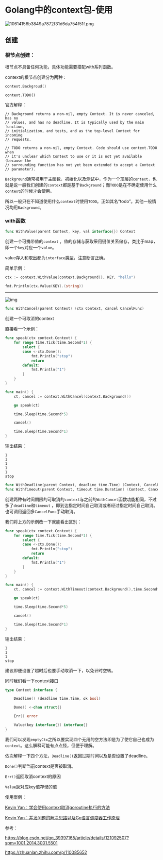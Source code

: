 # Golang中的context包-使用

![10614156b3849a7872f31d6da754f51f.png](https://img-blog.csdnimg.cn/img_convert/10614156b3849a7872f31d6da754f51f.png)



## 创建

### 根节点创建：

根节点不具备任何功能，具体功能需要搭配with系列函数。

context的根节点创建分为两种：

```go
context.Backgroud()
```

```
context.TODO()
```

官方解释：

```
// Background returns a non-nil, empty Context. It is never canceled, has no
// values, and has no deadline. It is typically used by the main function,
// initialization, and tests, and as the top-level Context for incoming
// requests.

// TODO returns a non-nil, empty Context. Code should use context.TODO when
// it's unclear which Context to use or it is not yet available (because the
// surrounding function has not yet been extended to accept a Context
// parameter).
```

`Background`通常被用于主函数、初始化以及测试中，作为一个顶层的`context`，也就是说一般我们创建的`context`都是基于`Background`；而`TODO`是在不确定使用什么`context`的时候才会使用。

所以一般只在不知道使用什么`context`时使用`TODO`。正如其名“todo”。其他一般情况均用`Background`。

### with函数

```go
func WithValue(parent Context, key, val interface{}) Context
```

创建一个可携带值的`context`	，值的存储与获取采用键值关系储存，类比于map，即一个`key`对应一个`value`。

value存入和取出都为`interface`类型，注意断言正确。

简单示例：

```go
ctx := context.WithValue(context.Background(), KEY, "hello")

fmt.Println(ctx.Value(KEY).(string))
```

------

![img](https://pic3.zhimg.com/80/v2-dcdc25c62efcb902015058e1bebb8cde_1440w.jpg)

```go
func WithCancel(parent Context) (ctx Context, cancel CancelFunc)
```

创建一个可取消的context

直接看一个示例：

```go
func speak(ctx context.Context) {
	for range time.Tick(time.Second*1) {
		select {
		case <-ctx.Done():
			fmt.Println("stop")
			return
		default:
			fmt.Println("1")
		}
	}
}

func main() {
	ct, cancel := context.WithCancel(context.Background())

	go speak(ct)

	time.Sleep(time.Second*5)

	cancel()

	time.Sleep(time.Second*1)
}
```

输出结果：

```
1
1
1
1
1
stop
```



```go
func WithDeadline(parent Context, deadline time.Time) (Context, CancelFunc)
func WithTimeout(parent Context, timeout time.Duration) (Context, CancelFunc)
```

创建两种有时间期限的可取消的`context`与之前的`WithCancel`函数功能相同，不过多了`deadline`和`timeout`	，即到达指定时间自己取消或者经过指定时间自己取消。也可调用返回多`CancelFunc`手动取消。

我们将上方的示例改一下就能看出区别：

```go
func speak(ctx context.Context) {
	for range time.Tick(time.Second*1) {
		select {
		case <-ctx.Done():
			fmt.Println("stop")
			return
		default:
			fmt.Println("1")
		}
	}
}

func main() {
	ct, cancel := context.WithTimeout(context.Background(),time.Second*3)

	go speak(ct)

	time.Sleep(time.Second*5)

	cancel()

	time.Sleep(time.Second*1)
}
```

输出结果：

```
1
1
1
stop
```

建议即便设置了超时后也要手动取消一下，以免计时空转。

同时我们看一下context接口

```go
type Context interface {

    Deadline() (deadline time.Time, ok bool)

    Done() <-chan struct{}

    Err() error

    Value(key interface{}) interface{}
}
```

我们可以发现`emptyCtx`之所以要实现四个无用的空方法即是为了使它自己也成为`context`。这么解释可能有点点怪，但便于理解。

依次解释一下四个方法，`Deadline()`返回过期时间以及是否设置了deadline。

`Done()`判断当前context是否被取消。

`Err()`返回取消context的原因

`Value`返对应key值存储的值

使用案例：

[Kevin Yan：学会使用context取消goroutine执行的方法](https://zhuanlan.zhihu.com/p/136664236)

[Kevin Yan：并发问题的解决思路以及Go语言调度器工作原理](https://zhuanlan.zhihu.com/p/145882778)

参考：

https://blog.csdn.net/qq_39397165/article/details/121092507?spm=1001.2014.3001.5501

https://zhuanlan.zhihu.com/p/110085652
